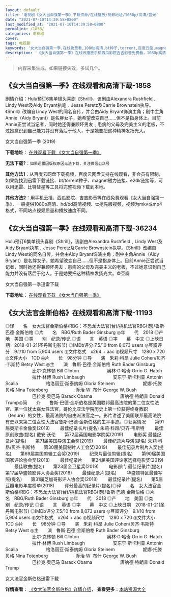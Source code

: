 ```yaml
---
layout: default
title: '电视剧《女大当自强第一季》下载资源/在线播放/视频地址/1080p/高清/蓝光'
date: "2021-07-10T14:39:58+0800"
last_modified_at: "2021-07-10T14:39:58+0800"
permalink: /1858/
categories: 电视剧
cover:
tags: 电视剧
keywords: '女大当自强第一季,在线免费看,1080p高清,bt种子,torrent,百度云盘,magnet,磁力链,迅雷下载资源'
description: '《女大当自强第一季》在线云播放手机西瓜影院吉吉影音免费看，1080p高清bd/hd未删减完整版和tc抢先枪版，mkv/mp4格式，附带bt/torrent种子、magnet/磁力链、百度云盘、网盘资源迅雷下载链接'
---
```


>内容采集生成，如果链接失效，多试几个。


## 《女大当自强第一季》在线观看和高清下载-1858

剧情介绍：Hulu预订6集单镜头喜剧《Shrill》，该剧由Alexandra Rushfield﹑Lindy West及Aidy Bryant执笔﹑Jesse Peretz及Carrie Brownstein执导。《Shrill》改编自Lindy West的同名自传，并会由Aidy Bryant饰演主角；剧中主角Annie（Aidy Bryant）是名胖女子，她希望改变自己……但不是指身体上。目前Annie正尝试当记者，同时她还得兼顾坏男友﹑患病的父母及完美主义的老板，不过她意识到自己能力并没有落后于他人，于是她要把这种精神发扬光大。


女大当自强第一季 (2019)

**下载地址**： [在线观看下载 《女大当自强第一季》](https://www.btbtdy.me/btdy/dy15104.html) 


**无法下载?**：`如果迅雷因版权原因无法下载，关注微信公众号 `

**其他方法1**：从百度云网盘下载视频，百度云网盘支持在线观看，非会员有限制，如果能找到迅雷下载链接、bt/torrent种子、magnet磁力链接、e2dk链接等，可以用迅雷、比特彗星等工具将完整视频下载到本地。

**其他方法2**：用手机云播、西瓜影院、吉吉影音等在线免费观看《女大当自强第一季》，一般提供1080p高清、hd/bd高清视频、tc抢先版视频，视频为mkv或mp4格式，不同站点视频质量和播放速度不同。


## 《女大当自强第一季》在线观看和高清下载-36234

Hulu预订6集单镜头喜剧《Shrill》，该剧由Alexandra Rushfield﹑Lindy West及Aidy Bryant执笔﹑Jesse Peretz及Carrie Brownstein执导。《Shrill》改编自Lindy West的同名自传，并会由Aidy Bryant饰演主角；剧中主角Annie（Aidy Bryant）是名胖女子，她希望改变自己……但不是指身体上。目前Annie正尝试当记者，同时她还得兼顾坏男友﹑患病的父母及完美主义的老板，不过她意识到自己能力并没有落后于他人，于是她要把这种精神发扬光大。©豆瓣


女大当自强第一季迅雷下载

**下载地址**： [在线观看下载 《女大当自强第一季》](https://www.993dy.com//vod-detail-id-35090.html) 


## 《女大法官金斯伯格》在线观看和高清下载-11193

◎译　　名　女大法官金斯伯格/RBG：不恐龙大法官(台)/挑机法官RBG(港)/鲁斯·巴德·金斯伯格 ◎片　　名　RBG/Ruth Bader Ginsburg ◎年　　代　2018 ◎产　　地　美国 ◎类　　别　纪录/传记 ◎语　　言　英语 ◎字　　幕　中文 ◎上映日期　2018-01-21(圣丹斯电影节) ◎IMDb评分 7.5/10 from 8,073 users ◎豆瓣评分　9.1/10 from 5,904 users ◎文件格式　x264 + aac ◎视频尺寸　1280 x 720 ◎文件大小　1CD ◎片　　长　98分钟 ◎导　　演　朱莉·科昂 Julie Cohen/贝齐·韦斯特 Betsy West ◎主　　演　鲁斯·巴德·金斯伯格 Ruth Bader Ginsburg 　　　　　　比尔·克林顿 Bill Clinton 　　　　　　奥林·G·哈奇 Orrin G. Hatch 　　　　　　拉什·林博 Rush Limbaugh 　　　　　　安东宁·斯卡利亚 Antonin Scalia 　　　　　　格洛丽亚·斯泰纳姆 Gloria Steinem 　　　　　　妮娜·托滕贝格 Nina Totenberg 　　　　　　乔治·W· 布什 George W. Bush 　　　　　　巴拉克·奥巴马 Barack Obama 　　　　　　唐纳德·特朗普 Donald Trump◎简　　介　　鲁斯·巴德·金斯伯格是美国联邦最高法院的第二位女性法官、第一位犹太裔女性法官，哥伦比亚法学院历史上第一位获得终身教职（tenure）的女性，最高法院的自由派法官之一。影片讲述了美国联邦最高法院有史以来第二位女性大法官鲁斯·巴德·金斯伯格的生平事迹。◎获奖情况　　第91届奥斯卡金像奖(2019) 　　最佳纪录长片(提名) 朱莉·科昂/贝齐·韦斯特 　　最佳原创歌曲(提名) 戴安·沃伦　　第72届英国电影学院奖(2019) 　　电影奖 最佳纪录片(提名)　　第71届美国导演工会奖(2019) 　　最佳纪录片导演(提名) 朱莉·科昂/贝齐·韦斯特　　第30届美国制片人工会奖(2019) 　　最佳纪录片制片人奖(提名)　　第69届美国剪辑工会奖(2019) 　　纪录片最佳剪辑(提名)　　第90届美国国家评论协会奖(2018) 　　最佳纪录片　　第24届美国评论家选择电影奖(2019) 　　最佳歌曲(提名)　　第23届金卫星奖(2019) 　　电影部门 最佳纪录片(提名)　　第17届华盛顿影评人协会奖(2018) 　　最佳纪录片(提名) 　　华盛顿特区最佳写照(提名)　　第31届芝加哥影评人协会奖(2018) 　　最佳纪录片(提名)　　第5届豆瓣电影年度榜单(2018) 　　评分最高的纪录片(提名)◎译　　名　女大法官金斯伯格/RBG：不恐龙大法官(台)/挑机法官RBG(港)/鲁斯·巴德·金斯伯格 ◎片　　名　RBG/Ruth Bader Ginsburg ◎年　　代　2018 ◎产　　地　美国 ◎类　　别　纪录/传记 ◎语　　言　英语 ◎字　　幕　中文 ◎上映日期　2018-01-21(圣丹斯电影节) ◎IMDb评分 7.5/10 from 8,073 users ◎豆瓣评分　9.1/10 from 5,904 users ◎文件格式　x264 + aac ◎视频尺寸　1280 x 720 ◎文件大小　1CD ◎片　　长　98分钟 ◎导　　演　朱莉·科昂 Julie Cohen/贝齐·韦斯特 Betsy West ◎主　　演　鲁斯·巴德·金斯伯格 Ruth Bader Ginsburg 　　　　　　比尔·克林顿 Bill Clinton 　　　　　　奥林·G·哈奇 Orrin G. Hatch 　　　　　　拉什·林博 Rush Limbaugh 　　　　　　安东宁·斯卡利亚 Antonin Scalia 　　　　　　格洛丽亚·斯泰纳姆 Gloria Steinem 　　　　　　妮娜·托滕贝格 Nina Totenberg 　　　　　　乔治·W· 布什 George W. Bush 　　　　　　巴拉克·奥巴马 Barack Obama 　　　　　　唐纳德·特朗普 Donald Trump


女大法官金斯伯格迅雷下载

**详情查看**： [《女大法官金斯伯格》详情介绍](/movie/11193/)， **查看更多**：[本站资源大全](/movie/t/all/)

